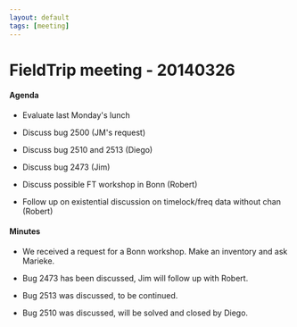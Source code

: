 ```yaml
---
layout: default
tags: [meeting]
---
```


# FieldTrip meeting - 20140326

#### Agenda

*  Evaluate last Monday's lunch

*  Discuss bug 2500 (JM's request)

*  Discuss bug 2510 and  2513 (Diego)

*  Discuss bug 2473 (Jim)

*  Discuss possible FT workshop in Bonn (Robert)

*  Follow up on existential discussion on timelock/freq data without chan (Robert)  

#### Minutes

*  We received a request for a Bonn workshop. Make an inventory and ask Marieke.

*  Bug 2473 has been discussed, Jim will follow up with Robert.

*  Bug 2513 was discussed, to be continued.

*  Bug 2510 was discussed, will be solved and closed by Diego.

